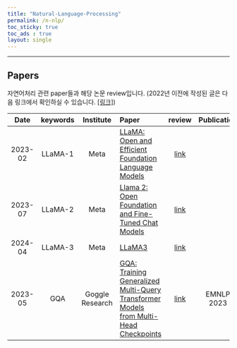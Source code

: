 ```yaml
---
title: "Natural-Language-Processing"
permalink: /n-nlp/
toc_sticky: true
toc_ads : true
layout: single
---
```


---

## Papers

자연어처리 관련 paper들과 해당 논문 review입니다. (2022년 이전에 작성된 글은 다음 링크에서 확인하실 수 있습니다. [[링크]](https://happy-jihye.github.io/nlp/))

|  Date  |       keywords       |    Institute    | Paper                                                                                                                                                                               | review | Publication |
| :-----: | :------------------: | :--------------: | :---------------------------------------------------------------------------------------------------------------------------------------------------------------------------------- | :---------: | :---------: |
| 2023-02 | LLaMA-1 |Meta|[LLaMA: Open and Efficient Foundation Language Models](https://research.facebook.com/publications/llama-open-and-efficient-foundation-language-models/)| [link](https://happy-jihye.github.io/nlp/nlp-12/)|  |
| 2023-07	 | LLaMA-2 |Meta|[Llama 2: Open Foundation and Fine-Tuned Chat Models](https://arxiv.org/pdf/2307.09288)| [link](https://happy-jihye.github.io/nlp/nlp-14/)| |
| 2024-04 | LLaMA-3 |Meta|[LLaMA3](https://llama.meta.com/llama3/)| [link](https://happy-jihye.github.io/nlp/nlp-14/)|  |
| 2023-05 | GQA |Goggle Research|[GQA: Training Generalized Multi-Query Transformer Models from Multi-Head Checkpoints](https://arxiv.org/abs/2305.13245)| [link](https://happy-jihye.github.io/nlp/nlp-13/) | EMNLP 2023